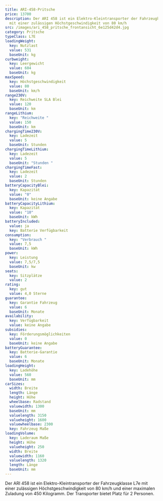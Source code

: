 ```yaml
---
title: ARI-458-Pritsche
price: 13700
description: Der ARI 458 ist ein Elektro-Kleintransporter der Fahrzeugklasse L7e
  mit einer zulässigen Höchstgeschwindigkeit von 80 km/h
src: /images/ari_458_pritsche_frontansicht_6e125d42d4.jpg
category: Pritsche
typeClass: L7E
loadingWeight:
  key: Nutzlast
  value: 531
  baseUnit: kg
curbweight:
  key: Leergewicht
  value: 604
  baseUnit: kg
maxSpeed:
  key: Höchstgeschwindigkeit
  value: 80
  baseUnit: km/h
range230V:
  key: Reichweite SLA Blei
  value: 120
  baseUnit: km
rangeLithium:
  key: "Reichweite "
  value: 150
  baseUnit: km
chargingTime230V:
  key: Ladezeit
  value: 5
  baseUnit: Stunden
chargingTimeLithium:
  key: Ladezeit
  value: 5
  baseUnit: "Stunden "
chargingTimeFast:
  key: Ladezeit
  value: 2
  baseUnit: Stunden
batteryCapacityBlei:
  key: Kapazität
  value: "0"
  baseUnit: keine Angabe
batteryCapacityLithium:
  key: Kapazität
  value: "10"
  baseUnit: kWh
batteryIncluded:
  value: ja
  key: Batterie Verfügbarkeit
consumption:
  key: "Verbrauch "
  value: 7,5
  baseUnit: kWh
power:
  key: Leistung
  value: 7,5/7,5
  baseUnit: kw
seats:
  key: Sitzplätze
  value: 2
rating:
  key: gut
  value: 4,0 Sterne
guarantee:
  key: Garantie Fahrzeug
  value: 6
  baseUnit: Monate
availability:
  key: Verfügbarkeit
  value: keine Angabe
subsidies:
  key: Förderungsmöglichkeiten
  value: 0
  baseUnit: keine Angabe
batteryGuarantee:
  key: Batterie-Garantie
  value: 6
  baseUnit: Monate
loadingHeight:
  key: Ladehöhe
  value: 560
  baseUnit: mm
carSizes:
  width: Breite
  length: Länge
  height: Höhe
  wheelbase: Radstand
  valuewidth: 1300
  baseUnit: mm
  valuelength: 3150
  valueheight: 1600
  valuewheelbase: 2300
  key: Fahrzeug Maße
loadingVolume:
  key: Laderaum Maße
  height: Höhe
  valueheight: 250
  width: Breite
  valuewidth: 1160
  valuelength: 1320
  length: Länge
  baseUnit: mm
---
```

Der ARI 458 ist ein Elektro-Kleintransporter der Fahrzeugklasse L7e mit einer zulässigen Höchstgeschwindigkeit von 80 km/h und einer maximalen Zuladung von 450 Kilogramm. Der Transporter bietet Platz für 2 Personen.